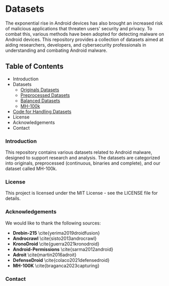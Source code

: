# Datasets

The exponential rise in Android devices has also brought an increased risk of malicious applications that threaten users' security and privacy. To combat this, various methods have been adopted for detecting malware on Android devices. This repository provides a collection of datasets aimed at aiding researchers, developers, and cybersecurity professionals in understanding and combating Android malware.

## Table of Contents

- Introduction
- Datasets
  - [Originals Datasets](https://github.com/Malware-Hunter/datasets/tree/main/originais)
  - [Preprocessed Datasets](https://github.com/Malware-Hunter/datasets/tree/main/preprocessed)
  - [Balanced Datasets](https://github.com/Malware-Hunter/datasets/tree/main/balanced)
  - [MH-100k](https://github.com/Malware-Hunter/datasets/tree/main/mh-100k)
- [Code for Handling Datasets](https://github.com/Malware-Hunter/datasets/tree/main/src)  
- License
- Acknowledgements
- Contact
  
### Introduction

This repository contains various datasets related to Android malware, designed to support research and analysis. The datasets are categorized into originals, preprocessed (continuous, binaries and complete), and our dataset called MH-100k.

### License

This project is licensed under the MIT License - see the LICENSE file for details.

### Acknowledgements

We would like to thank the following sources:


- **Drebin-215** \cite{yerima2019droidfusion}
- **Androcrawl** \cite{sisto2013androcrawl}
- **KronoDroid** \cite{guerra2021kronodroid}
- **Android-Permissions** \cite{sarma2012android}
- **Adroit** \cite{martin2016adroit}
- **DefenseDroid** \cite{colaco2021defensedroid}
- **MH-100K** \cite{braganca2023capturing}

### Contact

